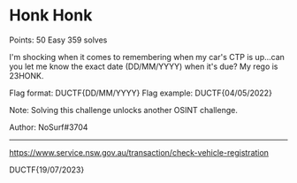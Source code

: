 # Honk Honk

Points: 50 
Easy 
359 solves

I'm shocking when it comes to remembering when my car's CTP is up...can you let me know the exact date (DD/MM/YYYY) when it's due? My rego is 23HONK.

Flag format: DUCTF{DD/MM/YYYY}
Flag example: DUCTF{04/05/2022}

Note: Solving this challenge unlocks another OSINT challenge.

Author: NoSurf#3704

-------------


https://www.service.nsw.gov.au/transaction/check-vehicle-registration


DUCTF{19/07/2023}

